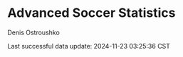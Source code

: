 # Advanced Soccer Statistics
Denis Ostroushko

<!-- gfm -->

Last successful data update: 2024-11-23 03:25:36 CST
